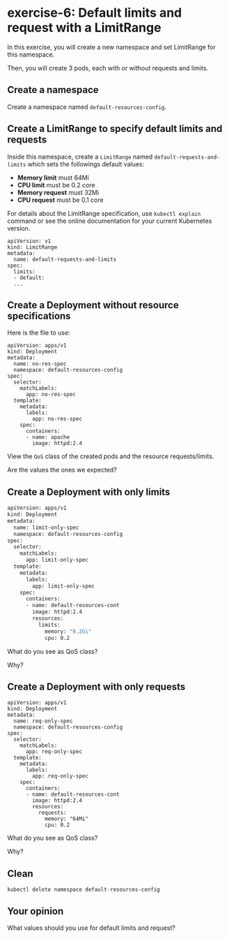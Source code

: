 # exercise-6: Default limits and request with a LimitRange

In this exercise, you will create a new namespace and set LimitRange for this namespace.

Then, you will create 3 pods, each with or without requests and limits.

## Create a namespace

Create a namespace named `default-resources-config`.

## Create a LimitRange to specify default limits and requests

Inside this namespace, create a `LimitRange` named `default-requests-and-limits` which sets the followings default values:
* **Memory limit** must 64Mi
* **CPU limit** must be 0.2 core
* **Memory request** must 32Mi
* **CPU request** must be 0.1 core

For details about the LimitRange specification, use `kubectl explain` command or see the online documentation for your current Kubernetes version.

```
apiVersion: v1
kind: LimitRange
metadata:
  name: default-requests-and-limits
spec:
  limits:
  - default:
  ...
```
## Create a Deployment without resource specifications

Here is the file to use:
```
apiVersion: apps/v1
kind: Deployment
metadata:
  name: no-res-spec
  namespace: default-resources-config
spec:
  selector:
    matchLabels:
      app: no-res-spec
  template:
    metadata:
      labels:
        app: no-res-spec
    spec:
      containers:
      - name: apache
        image: httpd:2.4
```

View the `QoS` class of the created pods and the resource requests/limits.

Are the values the ones we expected?

## Create a Deployment with only limits

```sh
apiVersion: apps/v1
kind: Deployment
metadata:
  name: limit-only-spec
  namespace: default-resources-config
spec:
  selector:
    matchLabels:
      app: limit-only-spec
  template:
    metadata:
      labels:
        app: limit-only-spec
    spec:
      containers:
      - name: default-resources-cont
        image: httpd:2.4
        resources:
          limits:
            memory: "0.2Gi"
            cpu: 0.2
```

What do you see as QoS class?

Why?

## Create a Deployment with only requests

```
apiVersion: apps/v1
kind: Deployment
metadata:
  name: req-only-spec
  namespace: default-resources-config
spec:
  selector:
    matchLabels:
      app: req-only-spec
  template:
    metadata:
      labels:
        app: req-only-spec
    spec:
      containers:
      - name: default-resources-cont
        image: httpd:2.4
        resources:
          requests:
            memory: "64Mi"
            cpu: 0.2
```

What do you see as QoS class?

Why?

## Clean
```
kubectl delete namespace default-resources-config
```
## Your opinion

What values should you use for default limits and request?